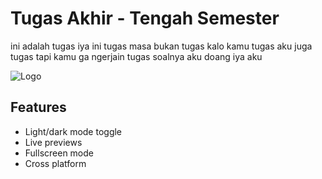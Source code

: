 
# Tugas Akhir - Tengah Semester

ini adalah tugas iya ini tugas masa bukan tugas kalo kamu tugas aku juga tugas tapi kamu ga ngerjain tugas soalnya aku doang iya aku 

![Logo](https://media.discordapp.net/attachments/760296720524640268/863297256241102868/giphy.gif?width=565&height=317)


## Features

- Light/dark mode toggle
- Live previews
- Fullscreen mode
- Cross platform

